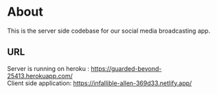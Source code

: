 # About
This is the server side codebase for our social media broadcasting app.

## URL
Server is running on heroku : https://guarded-beyond-25413.herokuapp.com/
<br>
Client side application: https://infallible-allen-369d33.netlify.app/
